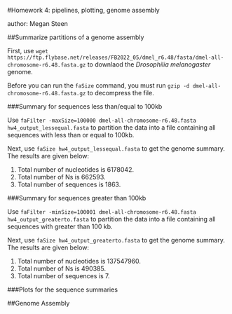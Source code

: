 #Homework 4: pipelines, plotting, genome assembly

author: Megan Steen

##Summarize partitions of a genome assembly

First, use ```wget https://ftp.flybase.net/releases/FB2022_05/dmel_r6.48/fasta/dmel-all-chromosome-r6.48.fasta.gz``` to downlaod the _Drosophilia melanogaster_ genome.

Before you can run the ```faSize``` command, you must run ```gzip -d dmel-all-chromosome-r6.48.fasta.gz``` to decompress the file.

###Summary for sequences less than/equal to 100kb

Use ```faFilter -maxSize=100000 dmel-all-chromosome-r6.48.fasta hw4_output_lessequal.fasta``` to partition the data into a file containing all sequences with less than or equal to 100kb.

Next, use ```faSize hw4_output_lessequal.fasta``` to get the genome summary. The results are given below:

1. Total number of nucleotides is 6178042.
2. Total number of Ns is 662593.
3. Total number of sequences is 1863.

###Summary for sequences greater than 100kb

Use ```faFilter -minSize=100001 dmel-all-chromosome-r6.48.fasta hw4_output_greaterto.fasta``` to partition the data into a file containing all sequences with greater than 100 kb.

Next, use ```faSize hw4_output_greaterto.fasta``` to get the genome summary. The results are given below:

1. Total number of nucleotides is 137547960.
2. Total number of Ns is 490385.
3. Total number of sequences is 7.

###Plots for the sequence summaries

##Genome Assembly



